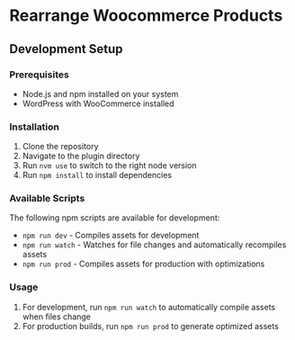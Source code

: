 # Rearrange Woocommerce Products

## Development Setup

### Prerequisites
- Node.js and npm installed on your system
- WordPress with WooCommerce installed

### Installation
1. Clone the repository
2. Navigate to the plugin directory
3. Run `nvm use` to switch to the right node version
4. Run `npm install` to install dependencies

### Available Scripts

The following npm scripts are available for development:

- `npm run dev` - Compiles assets for development
- `npm run watch` - Watches for file changes and automatically recompiles assets
- `npm run prod` - Compiles assets for production with optimizations

### Usage
1. For development, run `npm run watch` to automatically compile assets when files change
2. For production builds, run `npm run prod` to generate optimized assets

